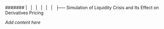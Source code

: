 ####### |   |   |   |   |   |   ├── Simulation of Liquidity Crisis and Its Effect on Derivatives Pricing

*Add content here*